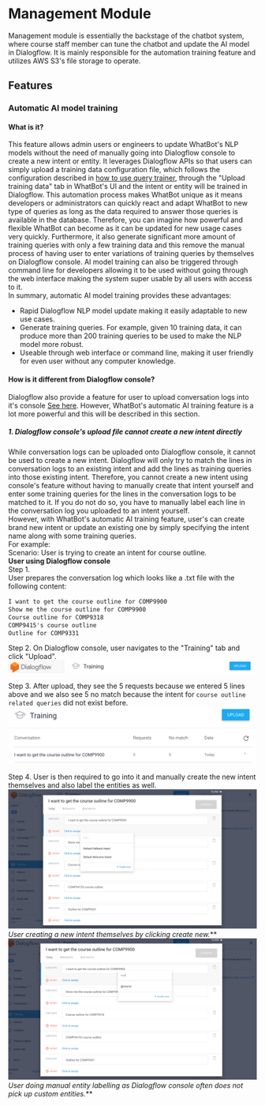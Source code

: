 # Management Module
Management module is essentially the backstage of the chatbot system, where course staff member can tune the chatbot and update the AI model in Dialogflow. It is mainly responsible for the automation training feature and utilizes AWS S3's file storage to operate.  

## Features
### Automatic AI model training
#### What is it?
This feature allows admin users or engineers to update WhatBot's NLP models without the need of manually going into Dialogflow console to create a new intent or entity. It leverages Dialogflow APIs so that users can simply upload a training data configuration file, which follows the configuration described in [how to use query trainer](https://github.com/comp3300-comp9900-term-1-2019/capstone-project-whatbot/tree/master/backend/query_module#how-to-train), through the "Upload training data" tab in WhatBot's UI and the intent or entity will be trained in Dialogflow. This automation process makes WhatBot unique as it means developers or administrators can quickly react and adapt WhatBot to new type of queries as long as the data required to answer those queries is available in the database. Therefore, you can imagine how powerful and flexible WhatBot can become as it can be updated for new usage cases very quickly. Furthermore, it also generate significant more amount of training queries with only a few training data and this remove the manual process of having user to enter variations of training queries by themselves on Dialogflow console. AI model training can also be triggered through command line for developers allowing it to be used without going through the web interface making the system super usable by all users with access to it.  
In summary, automatic AI model training provides these advantages:
- Rapid Dialogflow NLP model update making it easily adaptable to new use cases.  
- Generate training queries. For example, given 10 training data, it can produce more than 200 training queries to be used to make the NLP model more robust.  
- Useable through web interface or command line, making it user friendly for even user without any computer knowledge.  

#### How is it different from Dialogflow console?
Dialogflow also provide a feature for user to upload conversation logs into it's console [See here](https://dialogflow.com/docs/training-analytics/training). However, WhatBot's automatic AI training feature is a lot more powerful and this will be described in this section.
##### 1. Dialogflow console's upload file cannot create a new intent directly
While conversation logs can be uploaded onto Dialogflow console, it cannot be used to create a new intent. Dialogflow will only try to match the lines in conversation logs to an existing intent and add the lines as training queries into those existing intent. Therefore, you cannot create a new intent using console's feature without having to manually create that intent yourself and enter some training queries for the lines in the conversation logs to be matched to it. If you do not do so, you have to manually label each line in the conversation log you uploaded to an intent yourself.  
However, with WhatBot's automatic AI training feature, user's can create brand new intent or update an existing one by simply specifying the intent name along with some training queries.  
For example:  
Scenario: User is trying to create an intent for course outline.  
**User using Dialogflow console**  
Step 1.  
User prepares the conversation log which looks like a .txt file with the following content:
```
I want to get the course outline for COMP9900
Show me the course outline for COMP9900
Course outline for COMP9318
COMP9415's course outline
Outline for COMP9331
```
Step 2.
On Dialogflow console, user navigates to the "Training" tab and click "Upload".  
![alt text](md_images/dialogflow_console_training_button.png "dialogflow_console_training_button")

Step 3.
After upload, they see the 5 requests because we entered 5 lines above and we also see 5 no match because the intent for `course outline related queries` did not exist before.  
![alt text](md_images/dialogflow_console_display.png "dialogflow_console_display")

Step 4. 
User is then required to go into it and manually create the new intent themselves and also label the entities as well. 
![alt text](md_images/dialogflow_console_create_intent.png "dialogflow_console_create_intent")  
_User creating a new intent themselves by clicking create new._**  
![alt text](md_images/dialogflow_console_entity_labelling.png "dialogflow_console_entity_labelling")  
_User doing manual entity labelling as Dialogflow console often does not pick up custom entities._**  
